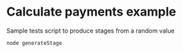 # Calculate payments example

Sample tests script to produce stages from a random value

`node generateStage`